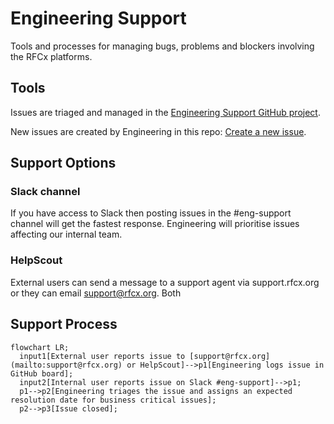 # Engineering Support

Tools and processes for managing bugs, problems and blockers involving the RFCx platforms.

## Tools

Issues are triaged and managed in the [Engineering Support GitHub project](https://github.com/orgs/rfcx/projects/10).

New issues are created by Engineering in this repo: [Create a new issue](https://github.com/rfcx/engineering-support/issues/new/choose).

## Support Options

### Slack channel

If you have access to Slack then posting issues in the #eng-support channel will get the fastest response. Engineering will prioritise issues affecting our internal team.

### HelpScout

External users can send a message to a support agent via support.rfcx.org or they can email support@rfcx.org. Both


## Support Process

```mermaid
flowchart LR;
  input1[External user reports issue to [support@rfcx.org](mailto:support@rfcx.org) or HelpScout]-->p1[Engineering logs issue in GitHub board];
  input2[Internal user reports issue on Slack #eng-support]-->p1;
  p1-->p2[Engineering triages the issue and assigns an expected resolution date for business critical issues];
  p2-->p3[Issue closed];
```

